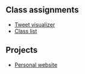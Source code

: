 ## Class assignments
- [Tweet visualizer](https://ngomez22.github.io/webdev/tweet-visualizer/)
- [Class list](https://ngomez22.github.io/webdev/class-list/)

## Projects
- [Personal website](https://ngomez22.github.io/webdev/my-website/)
